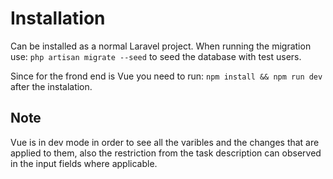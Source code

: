 # Installation

Can be installed as a normal Laravel project.
When running the migration use: `php artisan migrate --seed` to seed the database with test users.

Since for the frond end is Vue you need to run: `npm install && npm run dev` after the instalation.

## Note
Vue is in dev mode in order to see all the varibles and the changes that are applied to them, also the restriction from the task
description can observed in the input fields where applicable.